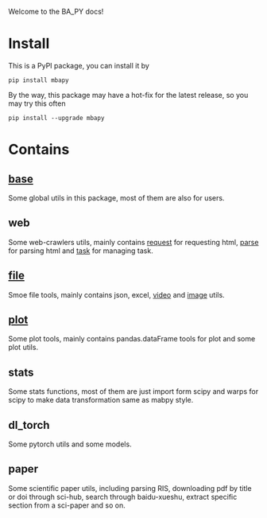 Welcome to the BA_PY docs!

# Install
This is a PyPI package, you can install it by
```
pip install mbapy
```
By the way, this package may have a hot-fix for the latest release, so you may try this often
``` 
pip install --upgrade mbapy
```

# Contains
## [base](base.md)
Some global utils in this package, most of them are also for users.
## web
Some web-crawlers utils, mainly contains [request](web_utils/request.md) for requesting html, [parse](web_utils/parse.md) for parsing html and [task](web_utils/task.md) for managing task.
## [file](file.md)
Smoe file tools, mainly contains json, excel, [video](file_utils/video.md) and [image](file_utils/image.md) utils.
## [plot](plot.md)
Some plot tools, mainly contains pandas.dataFrame tools for plot and some plot utils.
## stats
Some stats functions, most of them are just import form scipy and warps for scipy to make data transformation same as mabpy style.
## dl_torch
Some pytorch utils and some models.
## paper
Some scientific paper utils, including parsing RIS, downloading pdf by title or doi through sci-hub, search through baidu-xueshu, extract specific section from a sci-paper and so on.